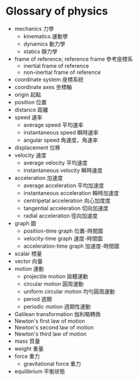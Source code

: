 # Glossary of physics
* mechanics 力學
  * kinematics 運動學
  * dynamics 動力學
  * statics 靜力學
* frame of reference; reference frame 參考座標系
  * inertial frame of reference
  * non-inertial frame of reference
* coordinate system 座標系統
* coordinate axes 坐標軸
* origin 起點
* position 位置
* distance 距離
* speed 速率
  * average speed 平均速率
  * instantaneous speed 瞬時速率
  * angular speed 角速度，角速率
* displacement 位移
* velocity 速度
  * average velocity 平均速度
  * instantaneous velocity 瞬時速度
* acceleration 加速度
  * average acceleration 平均加速度
  * instantaneous acceleration 瞬時加速度
  * centripetal acceleration 向心加度度
  * tangential acceleration 切向加速度
  * radial acceleration 徑向加速度
* graph 圖
  * position-time graph 位置-時間圖
  * velocity-time graph 速度-時間圖
  * acceleration-time graph 加速度-時間圖
* scalar 標量
* vector 向量
* motion 運動
  * projectile motion 拋體運動
  * circular motion 圓周運動
  * uniform circular motion 均勻圓周運動
  * period 週期
  * periodic motion 週期性運動
* Galilean transformation 伽利略轉換
* Newton's first law of motion
* Newton's second law of motion
* Newton's third law of motion
* mass 質量
* weight 重量
* force 重力
  * gravitational force 重力
* equilibrium 平衡狀態
